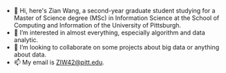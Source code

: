 - 👋 Hi, here's Zian Wang, a second-year graduate student studying for a Master of Science degree (MSc) in Information Science at the School of Computing and Information of the University of Pittsburgh.
- 👀 I’m interested in almost everything, especially algorithm and data analytic.
- 💞️ I’m looking to collaborate on some projects about big data or anything about data.
- 📫 My email is ZIW42@pitt.edu.

<!---
ziw42/ziw42 is a ✨ special ✨ repository because its `README.md` (this file) appears on your GitHub profile.
You can click the Preview link to take a look at your changes.
--->
